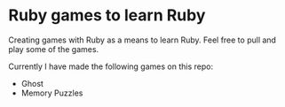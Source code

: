 # Ruby games to learn Ruby


Creating games with Ruby as a means to learn Ruby. Feel free to pull and play some of the games.

Currently I have made the following games on this repo:

- Ghost
- Memory Puzzles